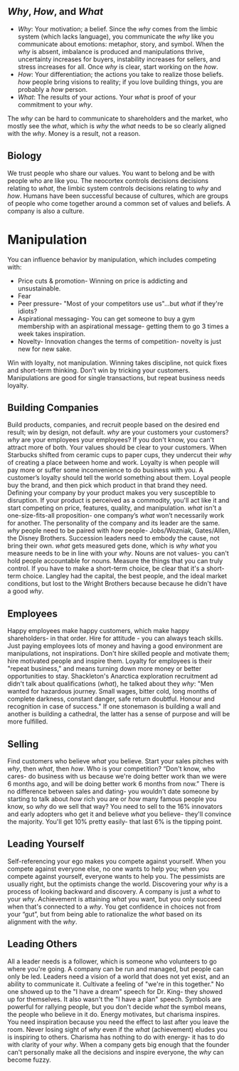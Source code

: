 ## *Why*, *How*, and *What*

* *Why*: Your motivation; a belief. Since the *why* comes from the limbic system (which lacks language), you communicate the *why* like you communicate about emotions: metaphor, story, and symbol. When the *why* is absent, imbalance is produced and manipulations thrive, uncertainty increases for buyers, instability increases for sellers, and stress increases for all. Once *why* is clear, start working on the *how*.
* *How*: Your differentiation; the actions you take to realize those beliefs. *how* people bring visions to reality; if you love building things, you are probably a *how* person.
* *What*: The results of your actions. Your *what* is proof of your commitment to your *why*.

The *why* can be hard to communicate to shareholders and the market, who mostly see the *what*, which is *why* the *what* needs to be so clearly aligned with the *why*. Money is a result, not a reason.

## Biology

We trust people who share our values. You want to belong and be with people who are like you. The neocortex controls decisions decisions relating to *what*, the limbic system controls decisions relating to *why* and *how*. Humans have been successful because of cultures, which are groups of people who come together around a common set of values and beliefs. A company is also a culture.

# Manipulation

You can influence behavior by manipulation, which includes competing with:

* Price cuts & promotion- Winning on price is addicting and unsustainable.
* Fear
* Peer pressure- "Most of your competitors use us"...but *what* if they're idiots?
* Aspirational messaging- You can get someone to buy a gym membership with an aspirational message- getting them to go 3 times a week takes inspiration.
* Novelty- Innovation changes the terms of competition- novelty is just new for new sake.

Win with loyalty, not manipulation. Winning takes discipline, not quick fixes and short-term thinking. Don't win by tricking your customers. Manipulations are good for single transactions, but repeat business needs loyalty.

## Building Companies

Build products, companies, and recruit people based on the desired end result; win by design, not default. *why* are your customers your customers? *why* are your employees your employees? If you don't know, you can't attract more of both. Your values should be clear to your customers. When Starbucks shifted from ceramic cups to paper cups, they undercut their *why* of creating a place between home and work. Loyalty is when people will pay more or suffer some inconvenience to do business with you. A customer’s loyalty should tell the world something about them. Loyal people buy the brand, and then pick which product in that brand they need. Defining your company by your product makes you very susceptible to disruption. If your product is perceived as a commodity, you'll act like it and start competing on price, features, quality, and manipulation. *what* isn't a one-size-fits-all proposition- one company’s *what* won’t necessarily work for another. The personality of the company and its leader are the same. *why* people need to be paired with *how* people- Jobs/Wozniak, Gates/Allen, the Disney Brothers. Succession leaders need to embody the cause, not bring their own. *what* gets measured gets done, which is *why* *what* you measure needs to be in line with your *why*. Nouns are not values- you can't hold people accountable for nouns. Measure the things that you can truly control. If you have to make a short-term choice, be clear that it's a short-term choice. Langley had the capital, the best people, and the ideal market conditions, but lost to the Wright Brothers because because he didn't have a good *why*.

## Employees

Happy employees make happy customers, which make happy shareholders- in that order. Hire for attitude - you can always teach skills. Just paying employees lots of money and having a good environment are manipulations, not inspirations. Don't hire skilled people and motivate them; hire motivated people and inspire them. Loyalty for employees is their "repeat business," and means turning down more money or better opportunities to stay. Shackleton's Anarctica exploration recruitment ad didn't talk about qualifications (*what*), he talked about they *why*: "Men wanted for hazardous journey. Small wages, bitter cold, long months of complete darkness, constant danger, safe return doubtful. Honour and recognition in case of success." If one stonemason is building a wall and another is building a cathedral, the latter has a sense of purpose and will be more fulfilled.

## Selling

Find customers who believe *what* you believe. Start your sales pitches with *why*, then *what*, then *how*. Who is your competition? “Don't know, who cares- do business with us because we're doing better work than we were 6 months ago, and will be doing better work 6 months from now.” There is no difference between sales and dating- you wouldn't date someone by starting to talk about *how* rich you are or *how* many famous people you know, so *why* do we sell that way? You need to sell to the 16% innovators and early adopters who get it and believe *what* you believe- they'll convince the majority. You'll get 10% pretty easily- that last 6% is the tipping point.

## Leading Yourself

Self-referencing your ego makes you compete against yourself. When you compete against everyone else, no one wants to help you; when you compete against yourself, everyone wants to help you. The pessimists are usually right, but the optimists change the world. Discovering your *why* is a process of looking backward and discovery. A company is just a *what* to your *why*. Achievement is attaining *what* you want, but you only succeed when that's connected to a *why*. You get confidence in choices not from your “gut”, but from being able to rationalize the *what* based on its alignment with the *why*.

## Leading Others

All a leader needs is a follower, which is someone who volunteers to go where you're going. A company can be run and managed, but people can only be led. Leaders need a vision of a world that does not yet exist, and an ability to communicate it. Cultivate a feeling of "we're in this together." No one s*how*ed up to the "I have a dream" speech for Dr. King- they s*how*ed up for themselves. It also wasn't the "I have a plan" speech. Symbols are powerful for rallying people, but you don't decide *what* the symbol means, the people who believe in it do. Energy motivates, but charisma inspires. You need inspiration because you need the effect to last after you leave the room. Never losing sight of *why* even if the *what* (achievement) eludes you is inspiring to others. Charisma has nothing to do with energy- it has to do with clarity of your *why*. When a company gets big enough that the founder can't personally make all the decisions and inspire everyone, the *why* can become fuzzy.

